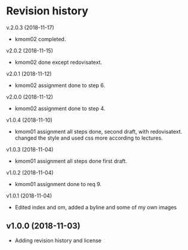 Revision history
================


v.2.0.3 (2018-11-17)
* kmom02 completed.



v2.0.2 (2018-11-15)

* kmom02 done except redovisatext.



v2.0.1 (2018-11-12)

* kmom02 assignment done to step 6.



v2.0.0 (2018-11-12)

* kmom02 assignment done to step 4.



v1.0.4 (2018-11-10)

* kmom01 assignment all steps done, second draft, with redovisatext.
 changed the style and used css more according to lectures.



v1.0.3 (2018-11-04)

* kmom01 assignment all steps done first draft.




v1.0.2 (2018-11-04)

* kmom01 assignment done to req 9.




v1.0.1 (2018-11-04)

* Edited index and om, added a byline and some of my own images




v1.0.0 (2018-11-03)
-------------------

* Adding revision history and license
